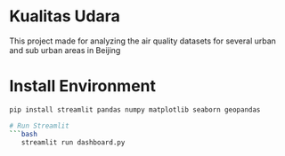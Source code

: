 # Kualitas Udara
This project made for analyzing the air quality datasets for several urban and sub urban areas in Beijing

# Install Environment
```bash
pip install streamlit pandas numpy matplotlib seaborn geopandas

# Run Streamlit
```bash
   streamlit run dashboard.py
